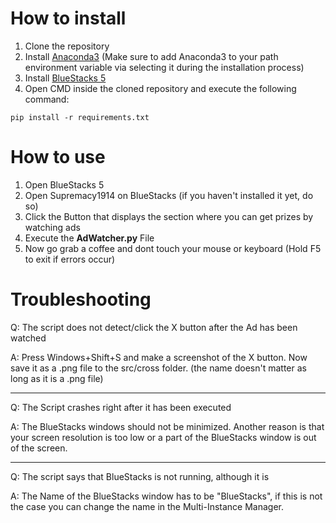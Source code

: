 # How to install

1. Clone the repository
2. Install [Anaconda3](https://www.anaconda.com)
   (Make sure to add Anaconda3 to your path environment variable via selecting it during the installation process)
3. Install [BlueStacks 5](https://www.bluestacks.com/de/index.html)
4. Open CMD inside the cloned repository and execute the following command:

```
pip install -r requirements.txt
```

# How to use

1. Open BlueStacks 5
2. Open Supremacy1914 on BlueStacks (if you haven't installed it yet, do so)
3. Click the Button that displays the section where you can get prizes by watching ads
4. Execute the **AdWatcher.py** File
5. Now go grab a coffee and dont touch your mouse or keyboard (Hold F5 to exit if errors occur)

# Troubleshooting

Q: The script does not detect/click the X button after the Ad has been watched

A: Press Windows+Shift+S and make a screenshot of the X button. Now save it as a .png file to the src/cross folder. (the name doesn't matter as long as it is a .png file)

---

Q: The Script crashes right after it has been executed

A: The BlueStacks windows should not be minimized. Another reason is that your screen resolution is too low or a part of the BlueStacks window is out of the screen.

---

Q: The script says that BlueStacks is not running, although it is

A: The Name of the BlueStacks window has to be "BlueStacks", if this is not the case you can change the name in the Multi-Instance Manager.
